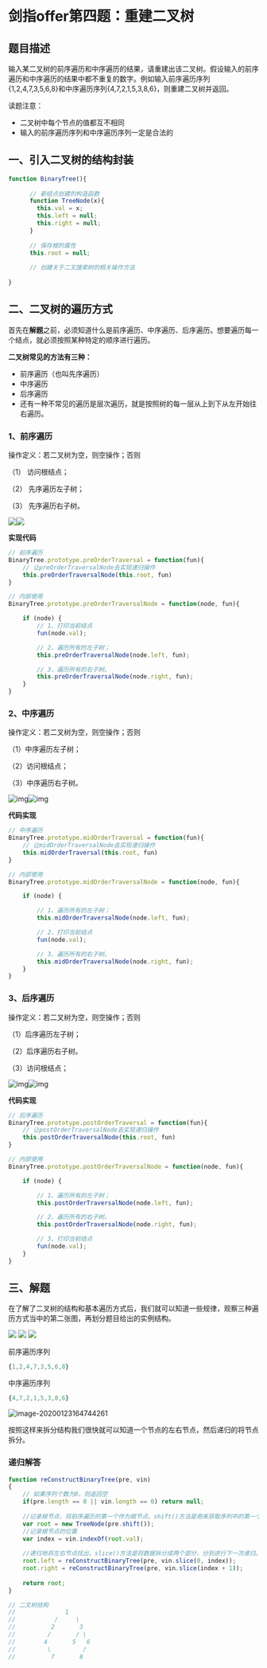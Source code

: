 

# 剑指offer第四题：重建二叉树

## 题目描述

输入某二叉树的前序遍历和中序遍历的结果，请重建出该二叉树。假设输入的前序遍历和中序遍历的结果中都不重复的数字。例如输入前序遍历序列{1,2,4,7,3,5,6,8}和中序遍历序列{4,7,2,1,5,3,8,6}，则重建二叉树并返回。

读题注意：

- 二叉树中每个节点的值都互不相同
- 输入的前序遍历序列和中序遍历序列一定是合法的

## 一、引入二叉树的结构封装

```js
function BinaryTree(){
 
      // 新结点创建的构造函数
      function TreeNode(x){
        this.val = x;
        this.left = null;
        this.right = null;
      }
 
      // 保存根的属性
      this.root = null;
 
      // 创建关于二叉搜索树的相关操作方法
 
}
```



## 二、二叉树的遍历方式

首先在**解题**之前，必须知道什么是前序遍历、中序遍历、后序遍历。想要遍历每一个结点，就必须按照某种特定的顺序进行遍历。

**二叉树常见的方法有三种：**

- 前序遍历（也叫先序遍历）
- 中序遍历
- 后序遍历
- 还有一种不常见的遍历是层次遍历，就是按照树的每一层从上到下从左开始往右遍历。

### 1、前序遍历

操作定义：若二叉树为空，则空操作；否则

（1） 访问根结点；

（2） 先序遍历左子树；

（3） 先序遍历右子树。

![](images/image-20200123163702179.png)![](images/image-20200123163745765.png)

**实现代码**

```js
// 前序遍历
BinaryTree.prototype.preOrderTraversal = function(fun){
    // 让preOrderTraversalNode去实现递归操作
    this.preOrderTraversalNode(this.root, fun)
}

// 内部使用
BinaryTree.prototype.preOrderTraversalNode = function(node, fun){

    if (node) {
        // 1、打印当前结点
        fun(node.val);

        // 2、遍历所有的左子树；
        this.preOrderTraversalNode(node.left, fun);

        // 3、遍历所有的右子树。
        this.preOrderTraversalNode(node.right, fun);
    }
}
```

### 2、中序遍历

操作定义：若二叉树为空，则空操作；否则

（1）中序遍历左子树；

（2）访问根结点；

（3）中序遍历右子树。

![img](images/20190820170128361.png)![img](images/20190820170141566.png)

**代码实现**

```js
// 中序遍历
BinaryTree.prototype.midOrderTraversal = function(fun){
    // 让midOrderTraversalNode去实现递归操作
    this.midOrderTraversal(this.root, fun)
}

// 内部使用
BinaryTree.prototype.midOrderTraversalNode = function(node, fun){

    if (node) {

        // 1、遍历所有的左子树；
        this.midOrderTraversalNode(node.left, fun);

        // 2、打印当前结点
        fun(node.val);

        // 3、遍历所有的右子树。
        this.midOrderTraversalNode(node.right, fun);
    }
}
```

### 3、后序遍历

操作定义：若二叉树为空，则空操作；否则

（1）后序遍历左子树；

（2）后序遍历右子树。

（3）访问根结点；

![img](images/20190820181041949.png)![img](images/20190820181129427.png)

**代码实现**

```js
// 后序遍历
BinaryTree.prototype.postOrderTraversal = function(fun){
    // 让postOrderTraversalNode去实现递归操作
    this.postOrderTraversalNode(this.root, fun)
}

// 内部使用
BinaryTree.prototype.postOrderTraversalNode = function(node, fun){

    if (node) {

        // 1、遍历所有的左子树；
        this.postOrderTraversalNode(node.left, fun);

        // 2、遍历所有的右子树。
        this.postOrderTraversalNode(node.right, fun);

        // 3、打印当前结点
        fun(node.val);
    }
}
```

## 三、解题

在了解了二叉树的结构和基本遍历方式后，我们就可以知道一些规律，观察三种遍历方式当中的第二张图，再划分题目给出的实例结构。

![](images/image-20200123163745765.png)
![](images/20190820170141566.png)
![](images/20190820181129427.png)

前序遍历序列

```js
{1,2,4,7,3,5,6,8}
```

中序遍历序列

```js
{4,7,2,1,5,3,8,6}
```

![image-20200123164744261](images/image-20200123164744261.png)

按照这样来拆分结构我们很快就可以知道一个节点的左右节点，然后递归的将节点拆分。

### 递归解答

```js
function reConstructBinaryTree(pre, vin)
{
    // 如果序列个数为0，则返回空
    if(pre.length == 0 || vin.length == 0) return null;
    
    //记录根节点，将前序遍历的第一个作为根节点，shift()方法是用来获取序列中的第一个元素
    var root = new TreeNode(pre.shift());
    //记录根节点的位置
    var index = vin.indexOf(root.val);
    
    //递归地将左右节点找出，slice()方法是将数据拆分成两个部分，分别进行下一次递归。
    root.left = reConstructBinaryTree(pre, vin.slice(0, index));
    root.right = reConstructBinaryTree(pre, vin.slice(index + 1));
    
    return root;
}
```

```js
// 二叉树结构 
//              1  
//           /     \  
//          2       3    
//         /       / \  
//        4       5   6  
//         \         /  
//          7       8  
```

